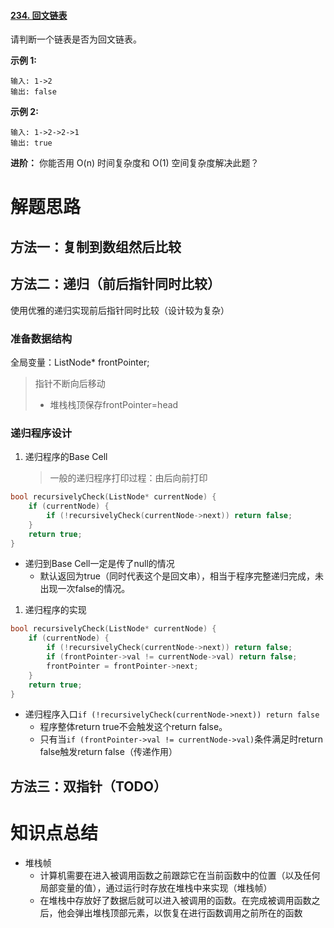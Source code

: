 #### [234. 回文链表](https://leetcode-cn.com/problems/palindrome-linked-list/)

请判断一个链表是否为回文链表。

**示例 1:**

```
输入: 1->2
输出: false
```

**示例 2:**

```
输入: 1->2->2->1
输出: true
```

**进阶：**
你能否用 O(n) 时间复杂度和 O(1) 空间复杂度解决此题？

# 解题思路

## 方法一：复制到数组然后比较

## 方法二：递归（前后指针同时比较）

使用优雅的递归实现前后指针同时比较（设计较为复杂）

### 准备数据结构

全局变量：ListNode* frontPointer;

> 指针不断向后移动
>
> - 堆栈栈顶保存frontPointer=head

### 递归程序设计

1. 递归程序的Base Cell

   > 一般的递归程序打印过程：由后向前打印

```c++
bool recursivelyCheck(ListNode* currentNode) {
    if (currentNode) {
        if (!recursivelyCheck(currentNode->next)) return false;
    }
    return true;
}
```

- 递归到Base Cell一定是传了null的情况
  - 默认返回为true（同时代表这个是回文串），相当于程序完整递归完成，未出现一次false的情况。

1. 递归程序的实现

```C++
bool recursivelyCheck(ListNode* currentNode) {
    if (currentNode) {
        if (!recursivelyCheck(currentNode->next)) return false;
        if (frontPointer->val != currentNode->val) return false;
        frontPointer = frontPointer->next;
    }
    return true;
}
```

- 递归程序入口`if (!recursivelyCheck(currentNode->next)) return false`
  - 程序整体return true不会触发这个return false。
  - 只有当`if (frontPointer->val != currentNode->val)`条件满足时return false触发return false（传递作用）

## 方法三：双指针（TODO）



# 知识点总结

- 堆栈帧
  - 计算机需要在进入被调用函数之前跟踪它在当前函数中的位置（以及任何局部变量的值），通过运行时存放在堆栈中来实现（堆栈帧）
  - 在堆栈中存放好了数据后就可以进入被调用的函数。在完成被调用函数之后，他会弹出堆栈顶部元素，以恢复在进行函数调用之前所在的函数